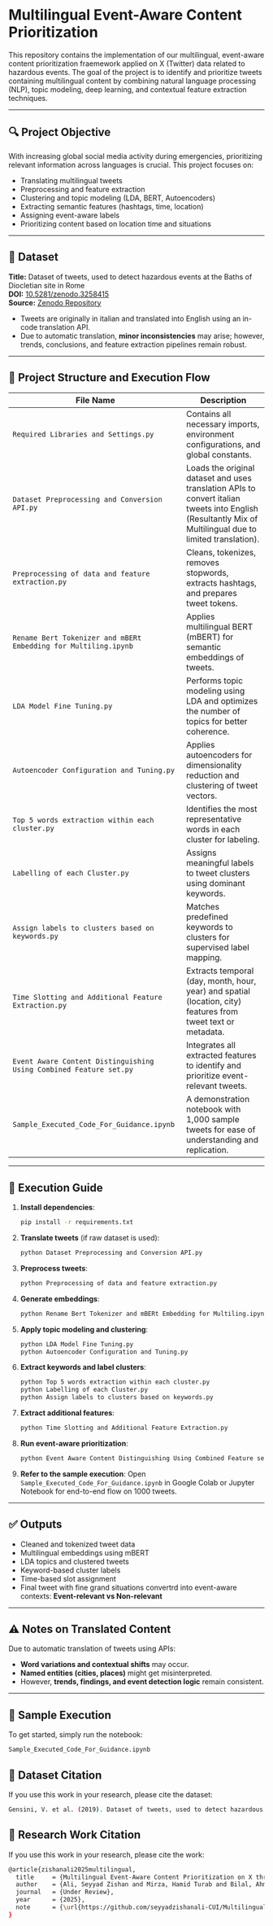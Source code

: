 # Multilingual Event-Aware Content Prioritization
This repository contains the implementation of our multilingual, event-aware content prioritization fraemework applied on X (Twitter) data related to hazardous events. The goal of the project is to identify and prioritize tweets containing multilingual content by combining natural language processing (NLP), topic modeling, deep learning, and contextual feature extraction techniques.

---
## 🔍 Project Objective

With increasing global social media activity during emergencies, prioritizing relevant information across languages is crucial. This project focuses on:
- Translating multilingual tweets
- Preprocessing and feature extraction
- Clustering and topic modeling (LDA, BERT, Autoencoders)
- Extracting semantic features (hashtags, time, location)
- Assigning event-aware labels
- Prioritizing content based on location time and situations

---

## 📁 Dataset

**Title:** Dataset of tweets, used to detect hazardous events at the Baths of Diocletian site in Rome  
**DOI:** [10.5281/zenodo.3258415](https://doi.org/10.5281/zenodo.3258415)  
**Source:** [Zenodo Repository](https://zenodo.org/record/3258415)  
- Tweets are originally in italian and translated into English using an in-code translation API.
- Due to automatic translation, **minor inconsistencies** may arise; however, trends, conclusions, and feature extraction pipelines remain robust.

---

## 🧠 Project Structure and Execution Flow

| File Name | Description |
|----------|-------------|
| `Required Libraries and Settings.py` | Contains all necessary imports, environment configurations, and global constants. |
| `Dataset Preprocessing and Conversion API.py` | Loads the original dataset and uses translation APIs to convert italian tweets into English (Resultantly Mix of Multilingual due to limited translation). |
| `Preprocessing of data and feature extraction.py` | Cleans, tokenizes, removes stopwords, extracts hashtags, and prepares tweet tokens. |
| `Rename Bert Tokenizer and mBERt Embedding for Multiling.ipynb` | Applies multilingual BERT (mBERT) for semantic embeddings of tweets. |
| `LDA Model Fine Tuning.py` | Performs topic modeling using LDA and optimizes the number of topics for better coherence. |
| `Autoencoder Configuration and Tuning.py` | Applies autoencoders for dimensionality reduction and clustering of tweet vectors. |
| `Top 5 words extraction within each cluster.py` | Identifies the most representative words in each cluster for labeling. |
| `Labelling of each Cluster.py` | Assigns meaningful labels to tweet clusters using dominant keywords. |
| `Assign labels to clusters based on keywords.py` | Matches predefined keywords to clusters for supervised label mapping. |
| `Time Slotting and Additional Feature Extraction.py` | Extracts temporal (day, month, hour, year) and spatial (location, city) features from tweet text or metadata. |
| `Event Aware Content Distinguishing Using Combined Feature set.py` | Integrates all extracted features to identify and prioritize event-relevant tweets. |
| `Sample_Executed_Code_For_Guidance.ipynb` | A demonstration notebook with 1,000 sample tweets for ease of understanding and replication. |

---

## 🔄 Execution Guide

1. **Install dependencies**:
    ```bash
    pip install -r requirements.txt
    ```

2. **Translate tweets** (if raw dataset is used):
    ```bash
    python Dataset Preprocessing and Conversion API.py
    ```

3. **Preprocess tweets**:
    ```bash
    python Preprocessing of data and feature extraction.py
    ```

4. **Generate embeddings**:
    ```bash
    python Rename Bert Tokenizer and mBERt Embedding for Multiling.ipynb
    ```

5. **Apply topic modeling and clustering**:
    ```bash
    python LDA Model Fine Tuning.py
    python Autoencoder Configuration and Tuning.py
    ```

6. **Extract keywords and label clusters**:
    ```bash
    python Top 5 words extraction within each cluster.py
    python Labelling of each Cluster.py
    python Assign labels to clusters based on keywords.py
    ```

7. **Extract additional features**:
    ```bash
    python Time Slotting and Additional Feature Extraction.py
    ```

8. **Run event-aware prioritization**:
    ```bash
    python Event Aware Content Distinguishing Using Combined Feature set.py
    ```

9. **Refer to the sample execution**:
    Open `Sample_Executed_Code_For_Guidance.ipynb` in Google Colab or Jupyter Notebook for end-to-end flow on 1000 tweets.

---

## ✅ Outputs

- Cleaned and tokenized tweet data
- Multilingual embeddings using mBERT
- LDA topics and clustered tweets
- Keyword-based cluster labels
- Time-based slot assignment
- Final tweet with fine grand situations convertrd into event-aware contexts: **Event-relevant vs Non-relevant**

---

## ⚠️ Notes on Translated Content

Due to automatic translation of tweets using APIs:
- **Word variations and contextual shifts** may occur.
- **Named entities (cities, places)** might get misinterpreted.
- However, **trends, findings, and event detection logic** remain consistent.

---

## 🧪 Sample Execution

To get started, simply run the notebook:
```bash
Sample_Executed_Code_For_Guidance.ipynb
  ```
## 🧪 Dataset Citation
If you use this work in your research, please cite the dataset:
```bash
Gensini, V. et al. (2019). Dataset of tweets, used to detect hazardous events at the Baths of Diocletian site in Rome. Zenodo. DOI:10.5281/zenodo.3258415
 ```
## 🧪 Research Work Citation
If you use this work in your research, please cite the work:
```bash
@article{zishanali2025multilingual,
  title     = {Multilingual Event-Aware Content Prioritization on X through Temporal, Spatial, and Semantic Feature Integration},
  author    = {Ali, Seyyad Zishan and Mirza, Hamid Turab and Bilal, Ahmad and Hussain, Ibrar},
  journal   = {Under Review},
  year      = {2025},
  note      = {\url{https://github.com/seyyadzishanali-CUI/Multilingual_Event_Aware_Content_Prioritization_Code}}
}
 ```
